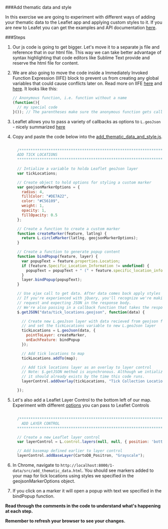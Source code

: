 ###Add thematic data and style

In this exercise we are going to experiment with different ways of adding your thematic data to the Leaflet app and applying custom styles to it. 
If you are new to Leafet you can get the examples and API documentation [here](http://leafletjs.com/).

###Steps

1. Our js code is going to get bigger. Let's move it to a separate js file and reference that in our html file. This way we can take better advantage of syntax highlighting that code editors like Sublime Text provide and reserve the html file for content.

2. We are also going to move the code inside a Immediately Invoked Function Expression (IIFE) block to prevent us from creating any global variables that could cause conflicts later on. Read more on IIFE [here](https://en.wikipedia.org/wiki/Immediately-invoked_function_expression) and [here](http://gregfranko.com/blog/i-love-my-iife/). It looks like this:

    ```js
    // Anonymous function, i.e. function without a name
    (function(){
      // my special code
    }()); // The parentheses make sure the anonymous function gets called immediately

    ```

3. Leaflet allows you to pass a variety of callbacks as options to `L.geoJson` - nicely summarized [here](http://savaslabs.com/2015/05/18/mapping-geojson.html#adding-popups)

3. Copy and paste the code below into the [add_thematic_data_and_style.js](./src/add_thematic_data_and_style.js).

    ```javascript

      /********************************************************************************
      ADD TICK LOCATIONS
      ********************************************************************************/
  
      // Intialize a variable to holda Leaflet geoJson layer
      var tickLocations;

      // Create object to hold options for styling a custom marker
      var geojsonMarkerOptions = {
        radius: 4,
        fillColor: "#DE7A22",
        color: "#C56109",
        weight: 1,
        opacity: 1,
        fillOpacity: 0.5
      };

      // Create a function to create a custom marker
      function createMarker(feature, latlng) {
        return L.circleMarker(latlng, geojsonMarkerOptions);
      }

      // Create a function to generate popup content
      function bindPopup(feature, layer) {
        var popupText = feature.properties.Location;
        if (feature.Specific_Location_Information != undefined) {
          popupText = popupText + " (" + feature.specific_location_information + ")";
        }
        layer.bindPopup(popupText);
      }

      // Use ajax call to get data. After data comes back apply styles and bind popup
      // If you're experienced with jQuery, you'll recognize we're making a GET 
      // request and expecting JSON in the response body. 
      // We're also passing in a callback function that takes the response JSON and adds it to the document.
      $.getJSON("data/tick_locations.geojson", function(data) {

        // Create new L.geoJson layer with data recieved from geojson file
        // and set the tickLocations variable to new L.geoJson layer
        tickLocations = L.geoJson(data, {
          pointToLayer: createMarker,
          onEachFeature: bindPopup
        });

        // Add tick locations to map
        tickLocations.addTo(map);

        // Add tick locations layer as an overlay to layer control
        // Note: $.getJSON method is asynchronous. Although we intialize layerControl later in the code
        // it should already exists by the time this code runs. 
        layerControl.addOverlay(tickLocations, "Tick Collection Locations");

      });


    ```

3. Let's also add a Leaflet Layer Control to the bottom left of our map. Experiment with different [options](http://leafletjs.com/reference.html#control) you can pass to Leaflet Controls

    ```javascript

      /********************************************************************************
        ADD LAYER CONTROL
      ********************************************************************************/

      // Create a new Leaflet layer control
      var layerControl = L.control.layers(null, null, { position: 'bottomleft' }).addTo(map);

      // Add basemap defined earlier to layer control
      layerControl.addBaseLayer(CartoDB_Positron, "Grayscale");


    ```

4. In Chrome, navigate to `http://localhost:8000/1-data/src/add_thematic_data.html`. You should see markers added to your map for tick locations using styles we specified in the geojsonMarkerOptions object.

5. If you click on a marker it will open a popup with text we specified in the bindPopup function.

__Read through the comments in the code to understand what's happening at each step.__

__Remember to refresh your browser to see your changes.__

